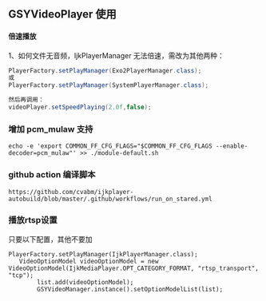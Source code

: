 ## GSYVideoPlayer 使用

#### 倍速播放

1、如何文件无音频，IjkPlayerManager 无法倍速，需改为其他两种：

```java
PlayerFactory.setPlayManager(Exo2PlayerManager.class);
或
PlayerFactory.setPlayManager(SystemPlayerManager.class);

然后再调用：
videoPlayer.setSpeedPlaying(2.0f,false);
```

### 增加 pcm_mulaw 支持

`echo -e 'export COMMON_FF_CFG_FLAGS="$COMMON_FF_CFG_FLAGS --enable-decoder=pcm_mulaw"' >> ./module-default.sh`

### github action 编译脚本

`https://github.com/cvabm/ijkplayer-autobuild/blob/master/.github/workflows/run_on_stared.yml`

### 播放rtsp设置
只要以下配置，其他不要加
```
PlayerFactory.setPlayManager(IjkPlayerManager.class);
   VideoOptionModel videoOptionModel = new VideoOptionModel(IjkMediaPlayer.OPT_CATEGORY_FORMAT, "rtsp_transport", "tcp");
        list.add(videoOptionModel);
		GSYVideoManager.instance().setOptionModelList(list);
```